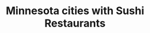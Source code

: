 ---
layout: state
title: Minnesota cities with Sushi Restaurants
permalink: /minnesota/
stateAbbr: MN
stateName: Minnesota

---